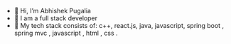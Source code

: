 - 👋 Hi, I’m Abhishek Pugalia
- 👀 I am a full stack developer
- 🌱 My tech stack consists of: c++, react.js, java, javascript, spring boot , spring mvc , javascript , html , css
.

<!---
apthebest/apthebest is a ✨ special ✨ repository because its `README.md` (this file) appears on your GitHub profile.
You can click the Preview link to take a look at your changes.
--->
